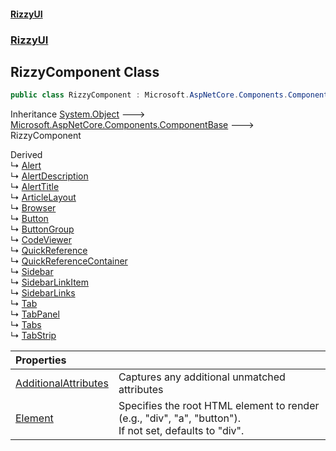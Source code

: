 #### [RizzyUI](index 'index')
### [RizzyUI](RizzyUI 'RizzyUI')

## RizzyComponent Class

```csharp
public class RizzyComponent : Microsoft.AspNetCore.Components.ComponentBase
```

Inheritance [System.Object](https://docs.microsoft.com/en-us/dotnet/api/System.Object 'System.Object') &#129106; [Microsoft.AspNetCore.Components.ComponentBase](https://docs.microsoft.com/en-us/dotnet/api/Microsoft.AspNetCore.Components.ComponentBase 'Microsoft.AspNetCore.Components.ComponentBase') &#129106; RizzyComponent

Derived  
&#8627; [Alert](RizzyUI.Alert 'RizzyUI.Alert')  
&#8627; [AlertDescription](RizzyUI.AlertDescription 'RizzyUI.AlertDescription')  
&#8627; [AlertTitle](RizzyUI.AlertTitle 'RizzyUI.AlertTitle')  
&#8627; [ArticleLayout](RizzyUI.ArticleLayout 'RizzyUI.ArticleLayout')  
&#8627; [Browser](RizzyUI.Browser 'RizzyUI.Browser')  
&#8627; [Button](RizzyUI.Button 'RizzyUI.Button')  
&#8627; [ButtonGroup](RizzyUI.ButtonGroup 'RizzyUI.ButtonGroup')  
&#8627; [CodeViewer](RizzyUI.CodeViewer 'RizzyUI.CodeViewer')  
&#8627; [QuickReference](RizzyUI.QuickReference 'RizzyUI.QuickReference')  
&#8627; [QuickReferenceContainer](RizzyUI.QuickReferenceContainer 'RizzyUI.QuickReferenceContainer')  
&#8627; [Sidebar](RizzyUI.Sidebar 'RizzyUI.Sidebar')  
&#8627; [SidebarLinkItem](RizzyUI.SidebarLinkItem 'RizzyUI.SidebarLinkItem')  
&#8627; [SidebarLinks](RizzyUI.SidebarLinks 'RizzyUI.SidebarLinks')  
&#8627; [Tab](RizzyUI.Tab 'RizzyUI.Tab')  
&#8627; [TabPanel](RizzyUI.TabPanel 'RizzyUI.TabPanel')  
&#8627; [Tabs](RizzyUI.Tabs 'RizzyUI.Tabs')  
&#8627; [TabStrip](RizzyUI.TabStrip 'RizzyUI.TabStrip')

| Properties | |
| :--- | :--- |
| [AdditionalAttributes](RizzyUI.RizzyComponent.AdditionalAttributes 'RizzyUI.RizzyComponent.AdditionalAttributes') | Captures any additional unmatched attributes |
| [Element](RizzyUI.RizzyComponent.Element 'RizzyUI.RizzyComponent.Element') | Specifies the root HTML element to render (e.g., "div", "a", "button").<br/>If not set, defaults to "div". |
